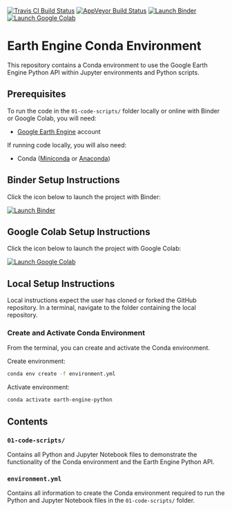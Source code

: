 [![Travis CI Build Status](https://travis-ci.com/calekochenour/earth-engine-environment.svg?branch=main)](https://travis-ci.com/calekochenour/earth-engine-environment)
[![AppVeyor Build Status](https://ci.appveyor.com/api/projects/status/32r7s2skrgm9ubva?svg=true)](https://ci.appveyor.com/project/calekochenour/earth-engine-environment)
[![Launch Binder](https://mybinder.org/badge_logo.svg)](https://mybinder.org/v2/gh/calekochenour/earth-engine-environment/main)
[![Launch Google Colab](https://colab.research.google.com/assets/colab-badge.svg)](https://colab.research.google.com/github/calekochenour/earth-engine-environment/blob/main/01-code-scripts/01-qualitative-change-detection.ipynb)

# Earth Engine Conda Environment

This repository contains a Conda environment to use the Google Earth Engine Python API within Jupyter environments and Python scripts.

## Prerequisites

To run the code in the `01-code-scripts/` folder locally or online with Binder or Google Colab, you will need:

 * [Google Earth Engine](https://earthengine.google.com/) account

If running code locally, you will also need:

 * Conda ([Miniconda](https://docs.conda.io/en/latest/miniconda.html) or [Anaconda](https://docs.anaconda.com/anaconda/install/))

## Binder Setup Instructions

Click the icon below to launch the project with Binder:

[![Launch Binder](https://mybinder.org/badge_logo.svg)](https://mybinder.org/v2/gh/calekochenour/earth-engine-environment/main)

## Google Colab Setup Instructions

Click the icon below to launch the project with Google Colab:

[![Launch Google Colab](https://colab.research.google.com/assets/colab-badge.svg)](https://colab.research.google.com/github/calekochenour/earth-engine-environment/blob/main/01-code-scripts/01-qualitative-change-detection.ipynb)

## Local Setup Instructions

Local instructions expect the user has cloned or forked the GitHub repository. In a terminal, navigate to the folder containing the local repository.

### Create and Activate Conda Environment

From the terminal, you can create and activate the Conda environment.

Create environment:

```bash
conda env create -f environment.yml
```

Activate environment:

```bash
conda activate earth-engine-python
```

## Contents

### `01-code-scripts/`

Contains all Python and Jupyter Notebook files to demonstrate  the functionality of the Conda environment and the Earth Engine Python API.

### `environment.yml`

Contains all information to create the Conda environment required to run the Python and Jupyter Notebook files in the `01-code-scripts/` folder.  
